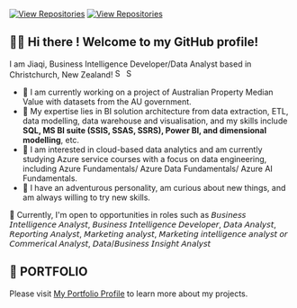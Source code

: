 [![View Repositories](https://img.shields.io/badge/View-My_Portfolio-red?logo=GitHub)](https://github.com/jiaqiyu1/Portfolio_Guide)
[![View Repositories](https://img.shields.io/badge/View-My_Repositories-blue?logo=GitHub)](https://github.com/jiaqiyu1?tab=repositories)

##  👋🏼 Hi there ! Welcome to my GitHub profile! 

I am Jiaqi, Business Intelligence Developer/Data Analyst based in Christchurch, New Zealand! <img width="16" alt="Screen Shot 2023-05-12 at 2 28 08 PM" src="https://github.com/jiaqiyu1/jiaqiyu1/assets/84236678/1c98a86f-a241-4093-bab2-af3b64b4a1bc">  <img width="16" alt="Screen Shot 2023-05-12 at 2 30 36 PM" src="https://github.com/jiaqiyu1/jiaqiyu1/assets/84236678/b3f44124-6d06-4c5a-91d9-90c2d5eafd58">


* 📌 I am currently working on a project of Australian Property Median Value with datasets from the AU government.
* 📌 My expertise lies in BI solution architecture from data extraction, ETL, data modelling, data warehouse and visualisation,  and my skills include __SQL, MS BI suite (SSIS, SSAS, SSRS), Power BI, and dimensional modelling__, etc. 
* 📌 I am interested in cloud-based data analytics and am currently studying Azure service courses with a focus on data engineering, including Azure Fundamentals/ Azure Data Fundamentals/ Azure AI Fundamentals.
* 📌 I have an adventurous personality, am curious about new things, and am always willing to try new skills.

🎯 Currently, I'm open to opportunities in roles such as 𝘉𝘶𝘴𝘪𝘯𝘦𝘴𝘴 𝘐𝘯𝘵𝘦𝘭𝘭𝘪𝘨𝘦𝘯𝘤𝘦 𝘈𝘯𝘢𝘭𝘺𝘴𝘵, 𝘉𝘶𝘴𝘪𝘯𝘦𝘴𝘴 𝘐𝘯𝘵𝘦𝘭𝘭𝘪𝘨𝘦𝘯𝘤𝘦 𝘋𝘦𝘷𝘦𝘭𝘰𝘱𝘦𝘳, 𝘋𝘢𝘵𝘢 𝘈𝘯𝘢𝘭𝘺𝘴𝘵, 𝘙𝘦𝘱𝘰𝘳𝘵𝘪𝘯𝘨 𝘈𝘯𝘢𝘭𝘺𝘴𝘵, 𝘔𝘢𝘳𝘬𝘦𝘵𝘪𝘯𝘨 𝘢𝘯𝘢𝘭𝘺𝘴𝘵, 𝘔𝘢𝘳𝘬𝘦𝘵𝘪𝘯𝘨 𝘪𝘯𝘵𝘦𝘭𝘭𝘪𝘨𝘦𝘯𝘤𝘦 𝘢𝘯𝘢𝘭𝘺𝘴𝘵 𝘰𝘳 𝘊𝘰𝘮𝘮𝘦𝘳𝘪𝘤𝘢𝘭 𝘈𝘯𝘢𝘭𝘺𝘴𝘵, 𝘋𝘢𝘵𝘢/𝘉𝘶𝘴𝘪𝘯𝘦𝘴𝘴 𝘐𝘯𝘴𝘪𝘨𝘩𝘵 𝘈𝘯𝘢𝘭𝘺𝘴𝘵

## 📕 PORTFOLIO 
Please visit [My Portfolio Profile](https://github.com/jiaqiyu1/Portfolio_Guide) to learn more about my projects.



